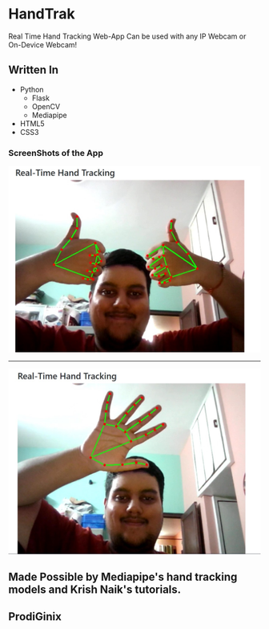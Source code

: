# HandTrak
Real Time Hand Tracking Web-App
Can be used with any IP Webcam or On-Device Webcam!

## Written In
- Python
  - Flask
  - OpenCV
  - Mediapipe
- HTML5
- CSS3

### ScreenShots of the App
<img src="https://raw.githubusercontent.com/gautam7-github/HandTrak/main/screenshot1.jpg">
<hr>
<img src="https://raw.githubusercontent.com/gautam7-github/HandTrak/main/screenshot2.jpg">


## Made Possible by Mediapipe's hand tracking models and Krish Naik's tutorials.


## ProdiGinix
